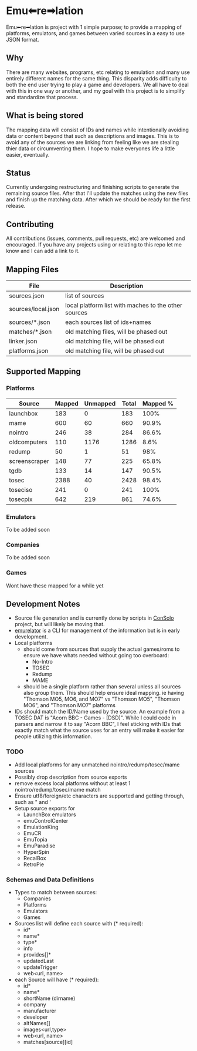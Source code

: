 # Emu⬅re➡lation

Emu⬅re➡lation is project with 1 simple purpose; to provide a mapping of platforms, emulators, and games between varied sources in a easy to use JSON format.

## Why

There are many websites, programs, etc relating to emulation and many use entirely different names for the same thing.   This disparity adds difficulty to both the end user trying to play a game and developers.  We all have to deal with this in one way or another, and my goal with this project is to simplify and standardize that process.

## What is being stored

The mapping data will consist of IDs and names while intentionally avoiding data or content beyond that such as descriptions and images.  This is to avoid any of the sources we are linking from feeling like we are stealing thier data or circumventing them.  I hope to make everyones life a little easier, eventually.

## Status

Currently undergoing restructuring and finishing scripts to generate the remaining source files.  After that I'll update the matches using the new files and finish up the matching data.  After which we should be ready for the first release.

## Contributing

All contributions (issues, comments, pull requests, etc) are welcomed and encouraged.  If you have any projects using or relating to this repo let me know and I can add a link to it.

## Mapping Files

| File | Description |
|-|-|
| sources.json | list of sources |
| sources/local.json | local platform list with maches to the other sources |
| sources/*.json | each sources list of ids+names |
| matches/*.json | old matching files, will be phased out |
| linker.json | old matching file, will be phased out |
| platforms.json | old matching file, will be phased out |

## Supported Mapping

### Platforms

| Source | Mapped | Unmapped | Total | Mapped % |
|-|-|-|-|-|
| launchbox | 183 | 0 | 183 | 100% |
| mame | 600 | 60 | 660 | 90.9% |
| nointro | 246 | 38 | 284 | 86.6% |
| oldcomputers | 110 | 1176 | 1286 | 8.6% |
| redump | 50 | 1 | 51 | 98% |
| screenscraper | 148 | 77 | 225 | 65.8% |
| tgdb | 133 | 14 | 147 | 90.5% |
| tosec | 2388 | 40 | 2428 | 98.4% |
| toseciso | 241 | 0 | 241 | 100% |
| tosecpix | 642 | 219 | 861 | 74.6% |

### Emulators

To be added soon

### Companies

To be added soon

### Games

Wont have these mapped for a while yet

## Development Notes

- Source file generation and is currently done by scripts in [ConSolo](https://github.com/detain/ConSolo) project, but will likely be moving that.
- [emurelator](https://github.com/detain/emurelator) is a CLI for management of the information but is in early development.
- Local platforms
  - should come from sources that supply the actual games/roms to ensure we have whats needed without going too overboard:
    - No-Intro
    - TOSEC
    - Redump
    - MAME
  - should be a single platform rather than several unless all sources also group them.  This should help ensure ideal mapping.  ie having "Thomson MO5, MO6, and MO7" vs "Thomson MO5", "Thomson MO6", and "Thomson MO7" platforms
- IDs should match the ID/Name used by the source.  An example from a TOSEC DAT is "Acorn BBC - Games - [DSD]".  While I could code in parsers and narrow it to say "Acorn BBC", I feel sticking with IDs that exactly match what the source uses for an entry will make it easier for people utilizing this information.

### TODO

- Add local platforms for any unmatched nointro/redump/tosec/mame sources
- Possibly drop description from source exports
- remove excess local platforms without at least 1 nointro/redump/tosec/mame match
- Ensure utf8/foreign/etc characters are supported and getting through, such as " and '
- Setup source exports for
  - LaunchBox emulators
  - emuControlCenter
  - EmulationKing
  - EmuCR
  - EmuTopia
  - EmuParadise
  - HyperSpin
  - RecalBox
  - RetroPie

### Schemas and Data Definitions

- Types to match between sources:
  - Companies
  - Platforms
  - Emulators
  - Games
- Sources list will define each source with (* required):
  - id*
  - name*
  - type*
  - info
  - provides[]*
  - updatedLast
  - updateTrigger
  - web<url, name>
- each Source will have (* required):
  - id*
  - name*
  - shortName (dirname)
  - company
  - manufacturer
  - developer
  - altNames[]
  - images<url,type>
  - web<url, name>
  - matches[source][id]

